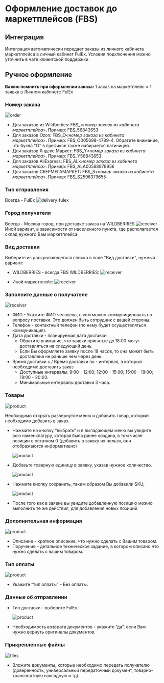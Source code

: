 # Оформление доставок до маркетплейсов (FBS)

## Интеграция
Интеграция автоматически передает заказы из личного кабинета маркетплейса в личный кабинет FulEx. Условия подключения можно уточнить в чате клиентской поддержки.

## Ручное оформление
**Важно помнить при оформлении заказа:** 1 заказ на маркетплейс = 1 заявка в Личном кабинете FulEx
### Номер заказа

![order](img/order_number.png)
- Для заказов из Wildberiies: FBS\_<i><номер заказа из кабинета маркетплейса></i>. Пример: FBS\_56843653
- Для заказов Ozon: FBS\_O<i><номер заказа из кабинета маркетплейса></i>. Пример: FBS\_O005698-4789-4. Обратите внимание, что буква "О" в префиксе также набирается латиницей.
- Для заказов Яндекс.Маркет: FBS_Y<i><номер заказа из кабинета маркетплейса></i>. Пример: FBS\_Y56843653
- Для заказов AliExpress: FBS_AL<i><номер заказа из кабинета маркетплейса></i>. Пример: FBS\_ALA00568978956
- Для заказов СБЕРМЕГАМАРКЕТ: FBS_S<i><номер заказа из кабинета маркетплейса></i>. Пример: FBS\_S2596379655


### Тип отправления
Всегда - FulEx
![delivery_fulex](img/delivery_fulex.png) 
### Город получателя
Всегда - Москва город, при доставке заказа на WILDBERRIES
![receiver](img/delivery_city_moscow.png)
Иной вариант, в зависимости от населенного пункта, где располагается склад нужного Вам маркетплейса

### Вид доставки
Выберите из раскрывающегося списка в поле "Вид доставки", нужный вариант:
-  WILDBERRIES - всегда FBS WILDBERRIES:
![receiver](img/delivery_pvz_fbs.png)

-  Иной маркетплейс:
![receiver](img/delivery_pvz_fbs_inoe.png)

### Заполните данные о получателе

![receiver](img/receiver_data_tc.png)
- ФИО - Укажите ФИО человека, с кем можно коммуницировать по вопросу поставки. Это должен быть сотрудник с вашей стороны. 
- Телефон - контактный телефон (по нему будет осуществляться коммуникация).
- Дата доставки - планируемая дата доставки
  - Обратите внимание, что заявки принятые до 18:00 могут доставляться на следующий день.
  - Если Вы оформляете заявку после 18 часов, то она может быть доставлена не раньше чем через день.
- Время доставки с / Время доставки по - интервал, в который необходимо доставить заказ
  - Доступные интервалы: 9:00 - 12:00; 12:00 - 15:00; 15:00 - 18:00; 18:00 - 20:00. 
  - Минимальные интервалы доставки 3 часа.

### Товары

![product](img/product.png)

Необходимо открыть развернутое меню и добавить товар, который  необходимо добавить в заказ.

- Нажмите на кнопку “выбрать“ и в выпадающем меню вы увидите всю номенклатуру, которая была ранее создана, в том числе позиции с остатком 0 (добавить в заявку их нельзя, они отображаются информативно)

  ![product](img/add_product.png)
- Добавьте товарную единицу в заявку, указав нужное количество.

  ![product](img/select_product.png)
- Нажмите кнопку сохранить, таким образом Вы добавили SKU, 

  ![product](img/edit_product.png)
- После того как в заявке вы увидите добавленную позицию можно выполнить те же действия, для добавления новых позиций.

### Дополнительная информация

![product](img/description.png)
- Описание - краткое описание, что нужно сделать с Вашим товаром.
- Поручение - детальное техническое задание, в котором описано что нужно сделать с вашим товаром.

### Тип оплаты

![product](img/payment_pickup.png)
- Укажите “тип оплаты” - Без оплаты. 

### Данные об отправлении
- Тип доставки - выберите FulEx.

    ![product](img/delivery_type_tc.png)
- Необходимость возврата документов - укажите “да”, если Вам нужно вернуть оригиналы документов.

### Прикрепленные файлы

![files](img/attached_files.png)
- Вложите документы, которые необходимо передать получателю (доверенность, универсальный передаточный документ, товарно-транспортную накладную и тд).

